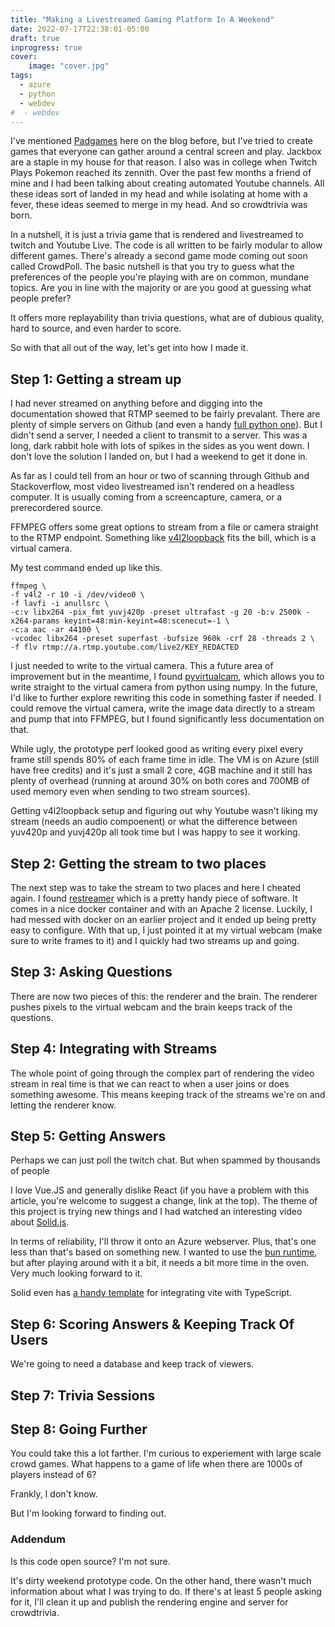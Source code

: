 ```yaml
---
title: "Making a Livestreamed Gaming Platform In A Weekend"
date: 2022-07-17T22:38:01-05:00
draft: true
inprogress: true
cover:
    image: "cover.jpg"
tags:
  - azure
  - python
  - webdev
#  - webdev
---
```



I've mentioned [Padgames](/projects/vuex-sync-p1) here on the blog before, but I've tried to create games that everyone can gather around a central screen and play.
Jackbox are a staple in my house for that reason.
I also was in college when Twitch Plays Pokemon reached its zennith.
Over the past few months a friend of mine and I had been talking about creating automated Youtube channels.
All these ideas sort of landed in my head and while isolating at home with a fever, these ideas seemed to merge in my head.
And so crowdtrivia was born.

In a nutshell, it is just a trivia game that is rendered and livestreamed to twitch and Youtube Live.
The code is all written to be fairly modular to allow different games.
There's already a second game mode coming out soon called CrowdPoll.
The basic nutshell is that you try to guess what the preferences of the people you're playing with are on common, mundane topics.
Are you in line with the majority or are you good at guessing what people prefer?

It offers more replayability than trivia questions, what are of dubious quality, hard to source, and even harder to score.

So with that all out of the way, let's get into how I made it.

## Step 1: Getting a stream up

I had never streamed on anything before and digging into the documentation showed that RTMP seemed to be fairly prevalant.
There are plenty of simple servers on Github (and even a handy [full python one](https://github.com/KnugiHK/rtmplite3)).
But I didn't send a server, I needed a client to transmit to a server.
This was a long, dark rabbit hole with lots of spikes in the sides as you went down.
I don't love the solution I landed on, but I had a weekend to get it done in.

As far as I could tell from an hour or two of scanning through Github and Stackoverflow, most video livestreamed isn't rendered on a headless computer.
It is usually coming from a screencapture, camera, or a prerecordered source.

FFMPEG offers some great options to stream from a file or camera straight to the RTMP endpoint.
Something like [v4l2loopback](https://github.com/umlaeute/v4l2loopback) fits the bill, which is a virtual camera.

My test command ended up like this.

```
ffmpeg \
-f v4l2 -r 10 -i /dev/video0 \
-f lavfi -i anullsrc \
-c:v libx264 -pix_fmt yuvj420p -preset ultrafast -g 20 -b:v 2500k -x264-params keyint=48:min-keyint=48:scenecut=-1 \
-c:a aac -ar 44100 \
-vcodec libx264 -preset superfast -bufsize 960k -crf 28 -threads 2 \
-f flv rtmp://a.rtmp.youtube.com/live2/KEY_REDACTED
```

I just needed to write to the virtual camera.
This a future area of improvement but in the meantime, I found [pyvirtualcam](https://github.com/letmaik/pyvirtualcam), which allows you to write straight to the virtual camera from python using numpy.
In the future, I'd like to further explore rewriting this code in something faster if needed.
I could remove the virtual camera, write the image data directly to a stream and pump that into FFMPEG, but I found significantly less documentation on that.

While ugly, the prototype perf looked good as writing every pixel every frame still spends 80% of each frame time in idle.
The VM is on Azure (still have free credits) and it's just a small 2 core, 4GB machine and it still has plenty of overhead (running at around 30% on both cores and 700MB of used memory even when sending to two stream sources).

Getting v4l2loopback setup and figuring out why Youtube wasn't liking my stream (needs an audio compoenent) or what the difference between yuv420p and yuvj420p all took time but I was happy to see it working.

## Step 2: Getting the stream to two places

The next step was to take the stream to two places and here I cheated again.
I found [restreamer](https://github.com/datarhei/restreamer) which is a pretty handy piece of software.
It comes in a nice docker container and with an Apache 2 license.
Luckily, I had messed with docker on an earlier project and it ended up being pretty easy to configure.
With that up, I just pointed it at my virtual webcam (make sure to write frames to it) and I quickly had two streams up and going.

## Step 3: Asking Questions

There are now two pieces of this: the renderer and the brain.
The renderer pushes pixels to the virtual webcam and the brain keeps track of the questions.

## Step 4: Integrating with Streams

The whole point of going through the complex part of rendering the video stream in real time is that we can react to when a user joins or does something awesome.
This means keeping track of the streams we're on and letting the renderer know.

## Step 5: Getting Answers

Perhaps we can just poll the twitch chat.
But when spammed by thousands of people

I love Vue.JS and generally dislike React (if you have a problem with this article, you're welcome to suggest a change, link at the top).
The theme of this project is trying new things and I had watched an interesting video about [Solid.js](https://www.youtube.com/watch?v=hw3Bx5vxKl0&ab_channel=Fireship).

In terms of reliability, I'll throw it onto an Azure webserver.
Plus, that's one less than that's based on something new.
I wanted to use the [bun runtime](https://bun.sh/), but after playing around with it a bit, it needs a bit more time in the oven.
Very much looking forward to it.

Solid even has [a handy template](https://github.com/solidjs/templates/tree/master/ts-vitest) for integrating vite with TypeScript.

## Step 6: Scoring Answers & Keeping Track Of Users

We're going to need a database and keep track of viewers.

## Step 7: Trivia Sessions

## Step 8: Going Further

You could take this a lot farther.
I'm curious to experiement with large scale crowd games. 
What happens to a game of life when there are 1000s of players instead of 6?

Frankly, I don't know.

But I'm looking forward to finding out.


### Addendum

Is this code open source?
I'm not sure.

It's dirty weekend prototype code.
On the other hand, there wasn't much information about what I was trying to do.
If there's at least 5 people asking for it, I'll clean it up and publish the rendering engine and server for crowdtrivia.



